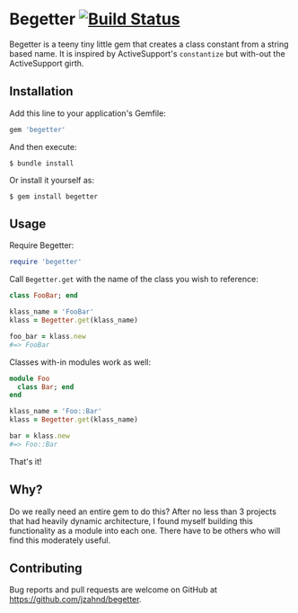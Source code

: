 # Begetter [![Build Status](https://travis-ci.org/jzahnd/begetter.svg?branch=master)](https://travis-ci.org/jzahnd/begetter)

Begetter is a teeny tiny little gem that creates a class constant from a string based name. It is inspired by ActiveSupport's `constantize` but with-out the ActiveSupport girth.

## Installation

Add this line to your application's Gemfile:

```ruby
gem 'begetter'
```

And then execute:

    $ bundle install

Or install it yourself as:

    $ gem install begetter

## Usage
Require Begetter:
```ruby
require 'begetter'
```

Call `Begetter.get` with the name of the class you wish to reference:
```ruby
class FooBar; end

klass_name = 'FooBar'
klass = Begetter.get(klass_name)

foo_bar = klass.new
#=> FooBar
```

Classes with-in modules work as well:
```ruby
module Foo
  class Bar; end
end

klass_name = 'Foo::Bar'
klass = Begetter.get(klass_name)

bar = klass.new
#=> Foo::Bar
```

That's it!

## Why?

Do we really need an entire gem to do this? After no less than 3 projects that had heavily dynamic architecture, I found myself building this functionality as a module into each one. There have to be others who will find this moderately useful.

## Contributing

Bug reports and pull requests are welcome on GitHub at https://github.com/jzahnd/begetter.

